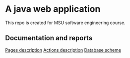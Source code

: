 A java web application
======================

This repo is created for MSU software engineering course.

## Documentation and reports

[Pages description](docs/PAGES.md)
[Actions description](docs/ACTIONS.md)
[Database scheme](docs/db_scheme.svg)

